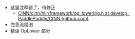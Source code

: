 - 这里注释错了，待修正
	- [CINN/cinn/hlir/framework/op_lowering.h at develop · PaddlePaddle/CINN (github.com)](https://github.com/PaddlePaddle/CINN/blob/develop/cinn/hlir/framework/op_lowering.h#L82)
- 完善流程图
- 精读 OpLower 部分
